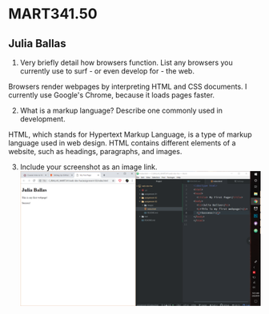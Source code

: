# MART341.50

## Julia Ballas

1. Very briefly detail how browsers function. List any browsers you currently use to surf - or even develop for - the web.

Browsers render webpages by interpreting HTML and CSS documents. I currently use Google's Chrome, because it loads pages faster.

2. What is a markup language? Describe one commonly used in development.


HTML, which stands for  Hypertext Markup Language, is a type of markup language used in web design. HTML contains different elements of a website, such as headings, paragraphs, and images.

3. Include your screenshot as an image link.
![screenshot for Assignment 03](images/screenshot-successful.PNG)
